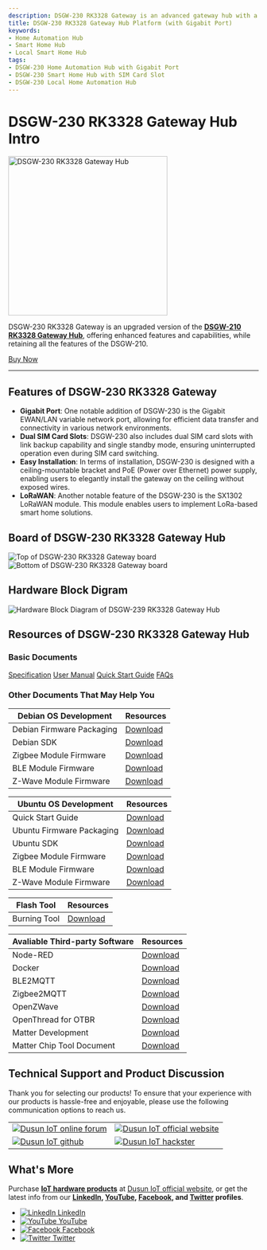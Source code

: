 ```yaml
---
description: DSGW-230 RK3328 Gateway is an advanced gateway hub with a Gigabit port, dual SIM card slots,ceiling-mountable bracket and PoE power supply support, as well as a LoRaWAN module. It is an upgraded version of DSGW-210 with enhanced features and capabilities. 
title: DSGW-230 RK3328 Gateway Hub Platform (with Gigabit Port)  
keywords:
- Home Automation Hub
- Smart Home Hub
- Local Smart Home Hub
tags:
- DSGW-230 Home Automation Hub with Gigabit Port
- DSGW-230 Smart Home Hub with SIM Card Slot
- DSGW-230 Local Home Automation Hub
---
```



# DSGW-230 RK3328 Gateway Hub Intro  

<div style={{ display: 'flex', justifyContent: 'center' }}>
  <img src="https://www.dusuniot.com/wp-content/uploads/2023/08/DSGW-230-front.jpg" alt="DSGW-230 RK3328 Gateway Hub" width="320" height="320" style={{ marginBottom: '20px' }} />
</div>

DSGW-230 RK3328 Gateway is an upgraded version of the **[DSGW-210 RK3328 Gateway Hub](https://wiki.dusuniot.com/iot-gateway-hardware/dsgw-210-rk3328-gateway/overview)**, offering enhanced features and capabilities, while retaining all the features of the DSGW-210.  

<div style={{ display: 'flex', justifyContent: 'center' }}>
  <a href="https://www.dusuniot.com/product/dsgw-230-gigabit-poe-gateway-ceiling-mountable/" style={{ display: 'inline-block', backgroundColor: '#F6940B', color: '#ffffff', padding: '10px 20px', textDecoration: 'none', borderRadius: '4px' }}>Buy Now</a>
</div>

***
## Features of DSGW-230 RK3328 Gateway  
- **Gigabit Port**: One notable addition of DSGW-230 is the Gigabit EWAN/LAN variable network port, allowing for efficient data transfer and connectivity in various network environments.   
- **Dual SIM Card Slots**: DSGW-230 also includes dual SIM card slots with link backup capability and single standby mode, ensuring uninterrupted operation even during SIM card switching.   
- **Easy Installation**: In terms of installation, DSGW-230 is designed with a ceiling-mountable bracket and PoE (Power over Ethernet) power supply, enabling users to elegantly install the gateway on the ceiling without exposed wires. 
- **LoRaWAN**: Another notable feature of the DSGW-230 is the SX1302 LoRaWAN module. This module enables users to implement LoRa-based smart home solutions.  

## Board of DSGW-230 RK3328 Gateway Hub  

<div style={{ display: 'flex', justifyContent: 'center' }}>
  <img src="https://www.dusuniot.com/wp-content/uploads/2023/08/dsgw-230-hardware-font-1024x713.jpg" alt="Top of DSGW-230 RK3328 Gateway board" style={{ maxWidth: '50%', height: 'auto', marginRight: '10px' }} />
  <img src="https://www.dusuniot.com/wp-content/uploads/2023/04/230-back-1024x713.jpg.webp" alt="Bottom of DSGW-230 RK3328 Gateway board" style={{ maxWidth: '50%', height: 'auto', marginLeft: '10px' }} />
</div>

## Hardware Block Digram   

![Hardware Block Diagram of DSGW-239 RK3328 Gateway Hub](https://www.dusuniot.com/wp-content/uploads/2022/08/DSGW-230-2-600x342.png.webp)  

## Resources of DSGW-230 RK3328 Gateway Hub  
### Basic Documents  

<div class="custom-links">
  <a href="https://wiki.dusuniot.com/iot-gateway-hardware/dsgw-230-rk3328-gateway/specification">Specification</a>
  <a href="https://wiki.dusuniot.com/iot-gateway-hardware/dsgw-230-rk3328-gateway/user-manual">User Manual</a>
  <a href="https://wiki.dusuniot.com/iot-gateway-hardware/dsgw-230-rk3328-gateway/quick-start-guide">Quick Start Guide</a>
  <a href="https://wiki.dusuniot.com/iot-gateway-hardware/dsgw-230-rk3328-gateway/faqs">FAQs</a> 
</div>

### Other Documents That May Help You  

| Debian OS Development | Resources |
|-----|-----|
| Debian Firmware Packaging | [Download](https://drive.google.com/file/d/1x-8DAzvVepfEaxCmXx6PI-bN3sQHPmt-/view) |
| Debian SDK | [Download](https://drive.google.com/file/d/1m6Wx-GVyvAP8dgnCXifymO-pYcP4rsWs/view) |
| Zigbee Module Firmware | [Download](https://drive.google.com/file/d/1YFGbySkt5w2zO-OeXImsmlc0yeIfWEZo/view) |
| BLE Module Firmware | [Download](https://drive.google.com/file/d/1zMin7xmcUo4SV_qivZtZWKSDh2iUFrRu/view) |
| Z-Wave Module Firmware | [Download](https://drive.google.com/file/d/1EsSlYPoo3sobR2fjGW-7dpIRZty6pToG/view) |

| Ubuntu OS Development | Resources |
|-----|-----|
| Quick Start Guide | [Download](https://drive.google.com/file/d/1Vh_KMz24UfC93CNsCdVUoOhZd3UFcR1V/view) |
| Ubuntu Firmware Packaging | [Download](https://drive.google.com/file/d/1i1gZl6JOMwTnBoJEWrPr00nOgEiZ2pRQ/view) |
| Ubuntu SDK | [Download](https://drive.google.com/file/d/1NmUuKUEguMVxOQfWGyjAQtACm5HgV5Dx/view) |
| Zigbee Module Firmware | [Download](https://drive.google.com/file/d/1YFGbySkt5w2zO-OeXImsmlc0yeIfWEZo/view) |
| BLE Module Firmware | [Download](https://drive.google.com/file/d/1zMin7xmcUo4SV_qivZtZWKSDh2iUFrRu/view) |
| Z-Wave Module Firmware | [Download](https://drive.google.com/file/d/1EsSlYPoo3sobR2fjGW-7dpIRZty6pToG/view) |

| Flash Tool | Resources |
|-----|-----|
| Burning Tool | [Download](https://drive.google.com/file/d/1CYM9ey8GB-ZnZ-rpbUxq7TCjShNKgawO/view) |

| Avaliable Third-party Software | Resources |
|-----|-----|
| Node-RED | [Download](https://drive.google.com/file/d/1Hb4lVlJ9k5jm-WhZIMHAsRS7bBKGI4P6/view) |
| Docker | [Download](https://drive.google.com/file/d/1mGEHJ3N1FglVTqszyc9VMidxtmaXthoS/view) |
| BLE2MQTT | [Download](https://drive.google.com/file/d/1KptreJ1ia3MCavzLcpWJiclR_h7vtcCM/view) |
| Zigbee2MQTT | [Download](https://drive.google.com/file/d/1dC-1jHkZxDA0hMAxHlBIxipioy-BF-iS/view) |
| OpenZWave | [Download](https://drive.google.com/file/d/1qD8t4uYPQ3-wVSHexO_gPP2ym0ecmEgU/view) |
| OpenThread for OTBR | [Download](https://drive.google.com/file/d/1roK7tqAJO1-1PvFuKcUTJpnwSYSPF6cu/view) |
| Matter Development | [Download](https://drive.google.com/file/d/1y2lsBK_368xx6XQF_Bb3yiXd_8CrVCBo/view) |
| Matter Chip Tool Document | [Download](https://drive.google.com/file/d/1AVfyN4ono0cKEOsvI5S5_Av2Rd_Fj_oi/view) |

## Technical Support and Product Discussion

Thank you for selecting our products! To ensure that your experience with our products is hassle-free and enjoyable, please use the following communication options to reach us.   

<table>
  <tr>
    <td>
      <a href="https://community.dusuniot.com/"><img src="https://www.dusuniot.com/wp-content/uploads/2023/10/dusun-iot-online-forum.png" alt="Dusun IoT online forum" style={{ maxWidth: '100%', height: 'auto' }}/></a>
    </td>
    <td>
      <a href="https://www.dusuniot.com/"><img src="https://www.dusuniot.com/wp-content/uploads/2023/10/dusun-iot-official-website.png" alt="Dusun IoT official website" style={{ maxWidth: '100%', height: 'auto' }}/></a>
    </td>
  </tr>
  <tr>
    <td>
      <a href="https://github.com/dusun001/wiki"><img src="https://www.dusuniot.com/wp-content/uploads/2023/10/dusun-iot-github.png" alt="Dusun IoT github" style={{ maxWidth: '100%', height: 'auto' }}/></a>
    </td>
    <td>
      <a href="https://www.hackster.io/dusun-iot/"><img src="https://www.dusuniot.com/wp-content/uploads/2023/10/dusun-iot-hackster.png" alt="Dusun IoT hackster" style={{ maxWidth: '100%', height: 'auto' }}/></a>
    </td>
  </tr>
</table>

## What's More
Purchase **[IoT hardware products](https://www.dusuniot.com/shop/)** at [Dusun IoT official website](https://www.dusuniot.com/), or get the latest info from our **[LinkedIn](https://www.linkedin.com/company/dusun-electron-ltd/), [YouTube](https://www.youtube.com/channel/UCyb4PpqVgvKgC9KpkByZaaQ), [Facebook](https://www.facebook.com/DUSUN-IoT-101398069457701), and [Twitter](https://twitter.com/Dusunelectron) profiles**. 

<ul class="social-media-list">
  <li class="social-media-list-item">
    <a href="https://www.linkedin.com/company/dusun-electron-ltd/">
      <img src="https://www.dusuniot.com/wp-content/uploads/2023/10/dusun-iot-linkedin.png" alt="LinkedIn"/>
      LinkedIn
    </a>
  </li>
  <li class="social-media-list-item">
    <a href="https://www.youtube.com/channel/UCyb4PpqVgvKgC9KpkByZaaQ">
      <img src="https://www.dusuniot.com/wp-content/uploads/2023/10/dusun-iot-youtube.png" alt="YouTube"/>
      YouTube
    </a>
  </li>
  <li class="social-media-list-item">
    <a href="https://www.facebook.com/DUSUN-IoT-101398069457701">
      <img src="https://www.dusuniot.com/wp-content/uploads/2023/10/dusun-iot-facebook.png" alt="Facebook"/>
      Facebook
    </a>
  </li>
  <li class="social-media-list-item">
    <a href="https://twitter.com/Dusunelectron">
      <img src="https://www.dusuniot.com/wp-content/uploads/2023/10/dusun-iot-twitter.png" alt="Twitter"/>
      Twitter
    </a>
  </li>
</ul>
